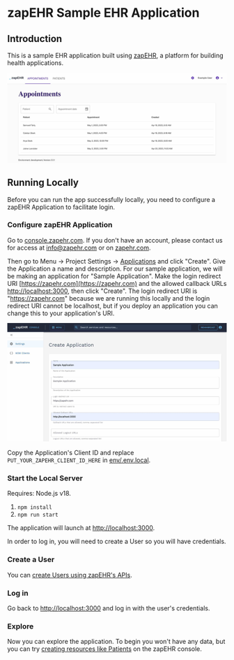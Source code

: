 # zapEHR Sample EHR Application

## Introduction

This is a sample EHR application built using [zapEHR](https://zapehr.com), a platform for building health applications.

![A website with two tabs, "Appointments" and "Patients", and a list of upcoming Appointments with patient names "Samwell Tarly", "Catelyn Stark", "Arya Stark', and "Jaime Lannister"](readme_images/sample-ehr.jpg)

## Running Locally

Before you can run the app successfully locally, you need to configure a zapEHR Application to facilitate login.

### Configure zapEHR Application

Go to [console.zapehr.com](https://console.zapehr.com). If you don't have an account, please contact us for access at <info@zapehr.com> or on [zapehr.com](https://zapehr.com).

Then go to Menu -> Project Settings -> [Applications](https://console.zapehr.com/project/applications) and click "Create". Give the Application a name and description. For our sample application, we will be making an application for "Sample Application". Make the login redirect URI [https://zapehr.com](https://zapehr.com) and the allowed callback URLs [http://localhost:3000](http://localhost:3000), then click "Create". The login redirect URI is "https://zapehr.com" because we are running this locally and the login redirect URI cannot be localhost, but if you deploy an application you can change this to your application's URI.

!["Create Application" page on zapEHR](readme_images/create-application.jpg)

Copy the Application's Client ID and replace `PUT_YOUR_ZAPEHR_CLIENT_ID_HERE` in [env/.env.local](env/.env.local).

### Start the Local Server

Requires: Node.js v18.

1. `npm install`
2. `npm run start`

The application will launch at [http://localhost:3000](http://localhost:3000).

In order to log in, you will need to create a User so you will have credentials.

### Create a User

You can [create Users using zapEHR's APIs](https://docs.zapehr.com/reference/post_user-invite).

### Log in

Go back to [http://localhost:3000](http://localhost:3000) and log in with the user's credentials.

### Explore

Now you can explore the application. To begin you won't have any data, but you can try [creating resources like Patients](https://console.zapehr.com/resources/Patient/new) on the zapEHR console.
